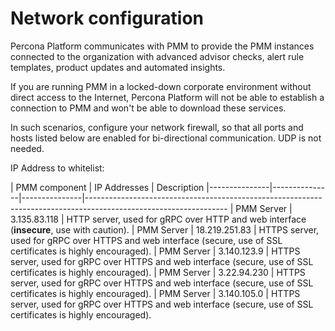 # Network configuration

Percona Platform communicates with PMM to provide the PMM instances connected to the organization with advanced advisor checks, alert rule templates, product updates and  automated insights.

If you are running PMM in a locked-down corporate environment without direct access to the Internet, Percona Platform will not be able to establish a connection to PMM and won't be able to download these services.

In such scenarios, configure your network firewall, so that all ports and hosts listed below are enabled for bi-directional communication. UDP is not needed.

IP Address to whitelist:

| PMM component | IP Addresses      |  Description
|---------------|---------------|---------------|-----------------------------------------------------------------------------------------------------------------
| PMM Server    |   3.135.83.118          | HTTP server, used for gRPC over HTTP and web interface (**insecure**, use with caution).
| PMM Server    |  18.219.251.83         | HTTPS server, used for gRPC over HTTPS and web interface (secure, use of SSL certificates is highly encouraged).
| PMM Server    |  3.140.123.9            | HTTPS server, used for gRPC over HTTPS and web interface (secure, use of SSL certificates is highly encouraged).
| PMM Server    |  3.22.94.230            | HTTPS server, used for gRPC over HTTPS and web interface (secure, use of SSL certificates is highly encouraged).
| PMM Server    | 3.140.105.0            | HTTPS server, used for gRPC over HTTPS and web interface (secure, use of SSL certificates is highly encouraged).

